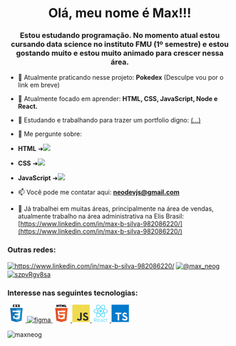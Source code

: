 <h1 align="center">Olá, meu nome é Max!!!</h1>
<h3 align="center">Estou estudando programação. No momento atual estou cursando data science no instituto FMU (1º semestre) e estou gostando muito e estou muito animado para crescer nessa área.</h3>

- 🔭 Atualmente praticando nesse projeto: **Pokedex** (Desculpe vou por o link em breve) <!-- [Pokedex]((Desculpe vou por o link em breve)) -->

- 🌱 Atualmente focado em aprender: **HTML, CSS, JavaScript, Node e React.**

- 📄 Estudando e trabalhando para trazer um portfolio digno: [(...)]((...))

- 💬 Me pergunte sobre: 
- **HTML**         ➜![](https://us-central1-progress-markdown.cloudfunctions.net/progress/60)
- **CSS**          ➜![](https://us-central1-progress-markdown.cloudfunctions.net/progress/55)
- **JavaScript**   ➜![](https://us-central1-progress-markdown.cloudfunctions.net/progress/14)

- 📫 Você pode me contatar aqui: **neodevjs@gmail.com**

- 📄 Já trabalhei em muitas áreas, principalmente na área de vendas, atualmente trabalho na área administrativa na Elis Brasil: [https://www.linkedin.com/in/max-b-silva-982086220/](https://www.linkedin.com/in/max-b-silva-982086220/)

<h3 align="left">Outras redes:</h3>
<p align="left">
<a href="https://www.linkedin.com/in/max-b-silva-982086220/" target="blank"><img align="center" src="https://raw.githubusercontent.com/rahuldkjain/github-profile-readme-generator/master/src/images/icons/Social/linked-in-alt.svg" alt="https://www.linkedin.com/in/max-b-silva-982086220/" height="30" width="40" /></a>
<a href="https://www.instagram.com/max_neog/" target="blank"><img align="center" src="https://raw.githubusercontent.com/rahuldkjain/github-profile-readme-generator/master/src/images/icons/Social/instagram.svg" alt="@max_neog" height="30" width="40" /></a>
<a href="https://discord.gg/szpvRgv8sa" target="blank"><img align="center" src="https://raw.githubusercontent.com/rahuldkjain/github-profile-readme-generator/master/src/images/icons/Social/discord.svg" alt="szpvRgv8sa" height="30" width="40" /></a>
</p>

<h3 align="left">Interesse nas seguintes tecnologias:</h3>
<p align="left"> <a href="https://www.w3schools.com/css/" target="_blank" rel="noreferrer"> <img src="https://raw.githubusercontent.com/devicons/devicon/master/icons/css3/css3-original-wordmark.svg" alt="css3" width="40" height="40"/> </a> <a href="https://www.figma.com/" target="_blank" rel="noreferrer"> <img src="https://www.vectorlogo.zone/logos/figma/figma-icon.svg" alt="figma" width="40" height="40"/> </a> <a href="https://www.w3.org/html/" target="_blank" rel="noreferrer"> <img src="https://raw.githubusercontent.com/devicons/devicon/master/icons/html5/html5-original-wordmark.svg" alt="html5" width="40" height="40"/> </a> <a href="https://developer.mozilla.org/en-US/docs/Web/JavaScript" target="_blank" rel="noreferrer"> <img src="https://raw.githubusercontent.com/devicons/devicon/master/icons/javascript/javascript-original.svg" alt="javascript" width="40" height="40"/> </a> <a href="https://reactjs.org/" target="_blank" rel="noreferrer"> <img src="https://raw.githubusercontent.com/devicons/devicon/master/icons/react/react-original-wordmark.svg" alt="react" width="40" height="40"/> </a> <a href="https://www.typescriptlang.org/" target="_blank" rel="noreferrer"> <img src="https://raw.githubusercontent.com/devicons/devicon/master/icons/typescript/typescript-original.svg" alt="typescript" width="40" height="40"/> </a> </p>

<p><img align="center" src="https://github-readme-stats.vercel.app/api/top-langs?username=maxneog&show_icons=true&locale=en&layout=compact" alt="maxneog" /></p>

<!---
MaxNeog/MaxNeog is a ✨ special ✨ repository because its `README.md` (this file) appears on your GitHub profile.
You can click the Preview link to take a look at your changes.
--->
